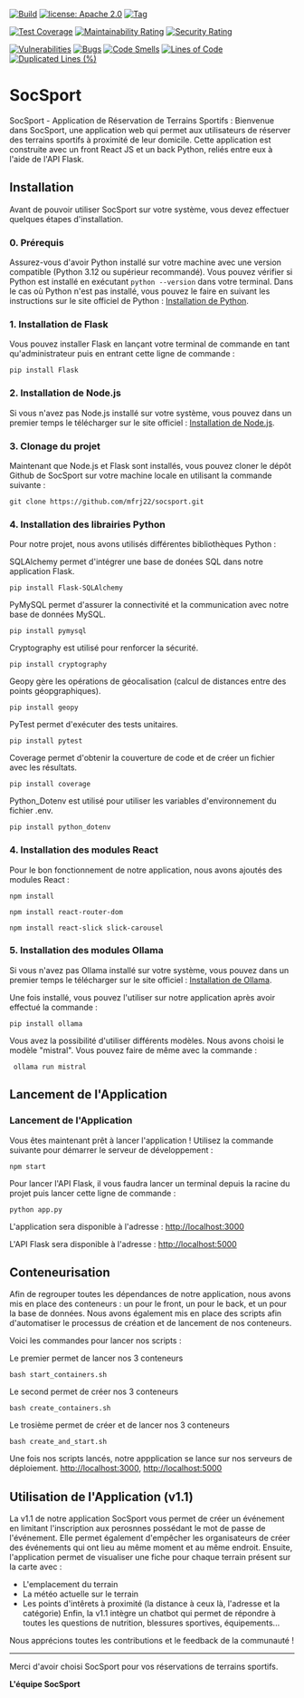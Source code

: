 [![Build](https://github.com/mfrj22/socsport/actions/workflows/python-app.yml/badge.svg)](https://github.com/mfrj22/socsport/actions/workflows/python-app.yml)
[![license: Apache 2.0](https://img.shields.io/badge/license-Apache_2.0-green)](LICENSE)
[![Tag](https://img.shields.io/github/v/release/mfrj22/socsport?label=Dernière%20version)](https://github.com/mfrj22/socsport/releases)

[![Test Coverage](https://api.codeclimate.com/v1/badges/a99728c8bb5241ef2c7f/test_coverage)](https://codeclimate.com/github/mfrj22/socsport/test_coverage)
[![Maintainability Rating](https://sonarcloud.io/api/project_badges/measure?project=mfrj22_socsport&metric=sqale_rating)](https://sonarcloud.io/summary/new_code?id=mfrj22_socsport)
[![Security Rating](https://sonarcloud.io/api/project_badges/measure?project=mfrj22_socsport&metric=security_rating)](https://sonarcloud.io/summary/new_code?id=mfrj22_socsport)

[![Vulnerabilities](https://sonarcloud.io/api/project_badges/measure?project=mfrj22_socsport&metric=vulnerabilities)](https://sonarcloud.io/summary/new_code?id=mfrj22_socsport)
[![Bugs](https://sonarcloud.io/api/project_badges/measure?project=mfrj22_socsport&metric=bugs)](https://sonarcloud.io/summary/new_code?id=mfrj22_socsport)
[![Code Smells](https://sonarcloud.io/api/project_badges/measure?project=mfrj22_socsport&metric=code_smells)](https://sonarcloud.io/summary/new_code?id=mfrj22_socsport)
[![Lines of Code](https://sonarcloud.io/api/project_badges/measure?project=mfrj22_socsport&metric=ncloc)](https://sonarcloud.io/summary/new_code?id=mfrj22_socsport)
[![Duplicated Lines (%)](https://sonarcloud.io/api/project_badges/measure?project=mfrj22_socsport&metric=duplicated_lines_density)](https://sonarcloud.io/summary/new_code?id=mfrj22_socsport)

# SocSport

SocSport - Application de Réservation de Terrains Sportifs :
Bienvenue dans SocSport, une application web qui permet aux utilisateurs de réserver des terrains sportifs à proximité de leur domicile. Cette application est construite avec un front React JS et un back Python, reliés entre eux à l'aide de l'API Flask.

## Installation
Avant de pouvoir utiliser SocSport sur votre système, vous devez effectuer quelques étapes d'installation. 

### 0. Prérequis
Assurez-vous d'avoir Python installé sur votre machine avec une version compatible (Python 3.12 ou supérieur recommandé). Vous pouvez vérifier si Python est installé en exécutant `python --version` dans votre terminal. Dans le cas où Python n'est pas installé, vous pouvez le faire en suivant les instructions sur le site officiel de Python : [Installation de Python](https://www.python.org/downloads/).

### 1. Installation de Flask
Vous pouvez installer Flask en lançant votre terminal de commande en tant qu'administrateur puis en entrant cette ligne de commande :

```
pip install Flask
```

### 2. Installation de Node.js
Si vous n'avez pas Node.js installé sur votre système, vous pouvez dans un premier temps le télécharger sur le site officiel : [Installation de Node.js](https://nodejs.org/fr).

### 3. Clonage du projet
Maintenant que Node.js et Flask sont installés, vous pouvez cloner le dépôt Github de SocSport sur votre machine locale en utilisant la commande suivante :

```
git clone https://github.com/mfrj22/socsport.git
```

### 4. Installation des librairies Python
Pour notre projet, nous avons utilisés différentes bibliothèques Python :

SQLAlchemy permet d'intégrer une base de donées SQL dans notre application Flask.
```
pip install Flask-SQLAlchemy
```

PyMySQL permet d'assurer la connectivité et la communication avec notre base de données MySQL.
```
pip install pymysql
```

Cryptography est utilisé pour renforcer la sécurité.
```
pip install cryptography
```

Geopy gère les opérations de géocalisation (calcul de distances entre des points géopgraphiques).
```
pip install geopy
```

PyTest permet d'exécuter des tests unitaires.
```
pip install pytest
```

Coverage permet d'obtenir la couverture de code et de créer un fichier avec les résultats.
```
pip install coverage
```

Python_Dotenv est utilisé pour utiliser les variables d'environnement du fichier .env.
```
pip install python_dotenv
```

### 4. Installation des modules React
Pour le bon fonctionnement de notre application, nous avons ajoutés des modules React :

```
npm install
```

```
npm install react-router-dom
```

```
npm install react-slick slick-carousel
```
### 5. Installation des modules Ollama

Si vous n'avez pas Ollama installé sur votre système, vous pouvez dans un premier temps le télécharger sur le site officiel : [Installation de Ollama](https://ollama.com/).

Une fois installé, vous pouvez l'utiliser sur notre application après avoir effectué la commande : 

```
pip install ollama
```

Vous avez la possibilité d'utiliser différents modèles. Nous avons choisi le modèle "mistral". 
Vous pouvez faire de même avec la commande :

```
 ollama run mistral
```

## Lancement de l'Application

### Lancement de l'Application
Vous êtes maintenant prêt à lancer l'application !
Utilisez la commande suivante pour démarrer le serveur de développement :

```
npm start
```
Pour lancer l'API Flask, il vous faudra lancer un terminal depuis la racine du projet puis lancer cette ligne de commande :

```
python app.py
```

L'application sera disponible à l'adresse : [http://localhost:3000](http://localhost:3000)

L'API Flask sera disponible à l'adresse : [http://localhost:5000](http://localhost:5000)

## Conteneurisation 

Afin de regrouper toutes les dépendances de notre application, nous avons mis en place des conteneurs : un pour le front, un pour le back, et un pour la base de données.
Nous avons également mis en place des scripts afin d'automatiser le processus de création et de lancement de nos conteneurs.

Voici les commandes pour lancer nos scripts : 

Le premier permet de lancer nos 3 conteneurs 
```
bash start_containers.sh
```
Le second permet de créer nos 3 conteneurs 
```
bash create_containers.sh
```
Le trosième permet de créer et de lancer nos 3 conteneurs
```
bash create_and_start.sh
```

Une fois nos scripts lancés, notre appplication se lance sur nos serveurs de déploiement. [http://localhost:3000](http://localhost:3000), [http://localhost:5000](http://localhost:5000)


## Utilisation de l'Application (v1.1)
La v1.1 de notre application SocSport vous permet de créer un événement en limitant l'inscription aux perosnnes possédant le mot de passe de l'événement. Elle permet également d'empêcher les organisateurs de créer des événements qui ont lieu au même moment et au même endroit. 
Ensuite, l'application permet de visualiser une fiche pour chaque terrain présent sur la carte avec :
* L'emplacement du terrain
* La météo actuelle sur le terrain
* Les points d'intêrets à proximité (la distance à ceux là, l'adresse et la catégorie)
Enfin, la v1.1 intègre un chatbot qui permet de répondre à toutes les questions de nutrition, blessures sportives, équipements...

Nous apprécions toutes les contributions et le feedback de la communauté !

---

Merci d'avoir choisi SocSport pour vos réservations de terrains sportifs. 

**L'équipe SocSport**
